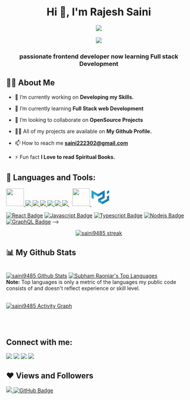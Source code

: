 <!-- <h1 align="center">Hi 👋, I'm Rajesh Saini</h1>

<div id="header" align="center">
  <img src="https://media.giphy.com/media/M9gbBd9nbDrOTu1Mqx/giphy.gif" width="100"/>
  
  <a href="https://linkedin.com/in/https://www.linkedin.com/in/rajesh-saini9485/" target="blank"><img align="center" src="https://raw.githubusercontent.com/rahuldkjain/github-profile-readme-generator/master/src/images/icons/Social/linked-in-alt.svg" alt="https://www.linkedin.com/in/rajesh-saini9485/" height="30" width="80" background-color ="blue" /></a>
   
</div>
<h3 align="center">passionate frontend developer now learning Full stack Development</h3>

<p align="left"> <img src="https://komarev.com/ghpvc/?username=saini9485&label=Profile%20views&color=0e75b6&style=flat" alt="saini9485" /> </p>

<p align="left"> <a href="https://github.com/ryo-ma/github-profile-trophy"><img src="https://github-profile-trophy.vercel.app/?username=saini9485" alt="saini9485" /></a> </p>

<p align="left"> <a href="https://twitter.com/" target="blank"><img src="https://img.shields.io/twitter/follow/?logo=twitter&style=for-the-badge" alt="" /></a> </p>

- 🔭 I’m currently working on [Crypto Dashboard](https://react-crypto-dashboard-1.netlify.app/dashboard)

- 🌱 I’m currently learning **Redux**

- 💬 Ask me about **JavaScript , React.JS**

- 📫 How to reach me **https://www.linkedin.com/in/rajesh-saini9485/**

- 📄 Know about my experiences [https://docs.google.com/document/d/1RaCoWUwAw-msAZkUGdSJE4onm4Het2k0ANuQq_KW_RU/edit?usp=sharing](https://docs.google.com/document/d/1RaCoWUwAw-msAZkUGdSJE4onm4Het2k0ANuQq_KW_RU/edit?usp=sharing)

- ⚡ Fun fact **JavaScript**

<h3 align="left">Connect with me:</h3>
<p align="left">
<a href="https://linkedin.com/in/https://www.linkedin.com/in/rajesh-saini9485/" target="blank"><img align="center" src="https://raw.githubusercontent.com/rahuldkjain/github-profile-readme-generator/master/src/images/icons/Social/linked-in-alt.svg" alt="https://www.linkedin.com/in/rajesh-saini9485/" height="30" width="40" /></a>
<a href="https://codesandbox.com/saini9485" target="blank"><img align="center" src="https://raw.githubusercontent.com/rahuldkjain/github-profile-readme-generator/master/src/images/icons/Social/codesandbox.svg" alt="saini9485" height="30" width="40" /></a>
</p>

<h3 align="left">Languages and Tools:</h3>
<p align="left"> <a href="https://getbootstrap.com" target="_blank" rel="noreferrer"> <img src="https://raw.githubusercontent.com/devicons/devicon/master/icons/bootstrap/bootstrap-plain-wordmark.svg" alt="bootstrap" width="40" height="40"/> </a> <a href="https://www.w3schools.com/css/" target="_blank" rel="noreferrer"> <img src="https://raw.githubusercontent.com/devicons/devicon/master/icons/css3/css3-original-wordmark.svg" alt="css3" width="40" height="40"/> </a> <a href="https://www.w3.org/html/" target="_blank" rel="noreferrer"> <img src="https://raw.githubusercontent.com/devicons/devicon/master/icons/html5/html5-original-wordmark.svg" alt="html5" width="40" height="40"/> </a> <a href="https://developer.mozilla.org/en-US/docs/Web/JavaScript" target="_blank" rel="noreferrer"> <img src="https://raw.githubusercontent.com/devicons/devicon/master/icons/javascript/javascript-original.svg" alt="javascript" width="40" height="40"/> </a> <a href="https://jestjs.io" target="_blank" rel="noreferrer"> <img src="https://www.vectorlogo.zone/logos/jestjsio/jestjsio-icon.svg" alt="jest" width="40" height="40"/> </a> <a href="https://www.mysql.com/" target="_blank" rel="noreferrer"> <img src="https://raw.githubusercontent.com/devicons/devicon/master/icons/mysql/mysql-original-wordmark.svg" alt="mysql" width="40" height="40"/> </a> <a href="https://nodejs.org" target="_blank" rel="noreferrer"> <img src="https://raw.githubusercontent.com/devicons/devicon/master/icons/nodejs/nodejs-original-wordmark.svg" alt="nodejs" width="40" height="40"/> </a> <a href="https://postman.com" target="_blank" rel="noreferrer"> <img src="https://www.vectorlogo.zone/logos/getpostman/getpostman-icon.svg" alt="postman" width="40" height="40"/> </a> <a href="https://reactjs.org/" target="_blank" rel="noreferrer"> <img src="https://raw.githubusercontent.com/devicons/devicon/master/icons/react/react-original-wordmark.svg" alt="react" width="40" height="40"/> </a> <a href="https://redux.js.org" target="_blank" rel="noreferrer"> <img src="https://raw.githubusercontent.com/devicons/devicon/master/icons/redux/redux-original.svg" alt="redux" width="40" height="40"/> </a> </p>

<p><img align="left" src="https://github-readme-stats.vercel.app/api/top-langs?username=saini9485&show_icons=true&locale=en&layout=compact" alt="saini9485" /></p>

<p>&nbsp;<img align="center" src="https://github-readme-stats.vercel.app/api?username=saini9485&show_icons=true&locale=en" alt="saini9485" /></p>

<p><img align="center" src="https://github-readme-streak-stats.herokuapp.com/?user=saini9485&" alt="saini9485" /></p>
 -->
 
 
 

<h1 align="center">Hi 👋, I'm Rajesh Saini</h1>

<div id="header" align="center">
  <img src="https://media.giphy.com/media/M9gbBd9nbDrOTu1Mqx/giphy.gif" width="100"/>
  
<p align="left">

<a href = "https://www.linkedin.com/in/rajesh-saini9485/ "><img src="https://img.icons8.com/fluent/48/000000/linkedin.png"/></a>
<!--  <a href = "https://twitter.com/subhamraoniar"><img src="https://img.icons8.com/fluent/48/000000/twitter.png"/></a>
<a href = "https://www.instagram.com/subhamraoniar/"><img src="https://img.icons8.com/fluent/48/000000/instagram-new.png"/></a>
<a href = "https://www.youtube.com/channel/UC-NXT1lYAOPa3lrgWXqvuHA"><img src="https://img.icons8.com/color/48/000000/youtube-play.png"/></a> -->

</p>
   
</div>
<h3 align="center">passionate frontend developer now learning Full stack Development</h3>


## 🙋‍♂️ About Me

- 🔭 I’m currently working on **Developing my Skills.**

- 🌱 I’m currently learning **Full Stack web Development** 

- 👯 I’m looking to collaborate on **OpenSource Projects**

- 👨‍💻 All of my projects are available on **My Github Profile.**

- 📫 How to reach me **saini222302@gmail.com**

- ⚡ Fun fact **I Love to read Spiritual Books.**

## 🚀 Languages and Tools:

<p align="left"> 
    <a href="https://redux-toolkit.js.org/" target="_blank"> <img src="https://encrypted-tbn0.gstatic.com/images?q=tbn:ANd9GcQT2lL6xSImtqsZr8nx1ytWRXuS27rSz2NQOlaokvSMYhfY7RWscmWGVRZjauNz9WZMFmY&usqp=CAU" height="48px" width="48px"/> </a>
    <a href="https://reactjs.org/" target="_blank"> <img src="https://img.icons8.com/color/48/000000/react-native.png"/> </a>
    <a href="https://developer.mozilla.org/en-US/docs/Web/JavaScript" target="_blank"> <img src="https://img.icons8.com/color/48/000000/javascript.png"/> </a> 
    <a href="https://www.w3.org/html/" target="_blank"> <img src="https://img.icons8.com/color/48/000000/html-5.png"/> </a> 
    <a href="https://www.w3schools.com/css/" target="_blank"> <img src="https://img.icons8.com/color/48/000000/css3.png"/> </a> 
    <a href="https://getbootstrap.com" target="_blank"> <img src="https://img.icons8.com/color/48/000000/bootstrap.png"/> </a> 
    <a style="padding-right:8px;" href="https://nodejs.org" target="_blank"> <img src="https://img.icons8.com/color/48/000000/nodejs.png"/> </a> 
    <a href="https://git-scm.com/" target="_blank"> <img src="https://encrypted-tbn0.gstatic.com/images?q=tbn:ANd9GcSXZp3qQ2YfPSBGF2lVncPqbR29uNpHHwcLHSeHrDW0oVgJgozi0SSR&usqp=CAE&s" height="48px" width="48px"/> </a> 
    <a href="https://mui.com/" target="_blank"> <img src="https://github.com/devicons/devicon/raw/master/icons/materialui/materialui-original.svg" height="48px" width="48px" /> </a> 
</p>

 [![React Badge](https://img.shields.io/badge/-React-61DBFB?style=for-the-badge&labelColor=black&logo=react&logoColor=61DBFB)](#)  [![Javascript Badge](https://img.shields.io/badge/-Javascript-F0DB4F?style=for-the-badge&labelColor=black&logo=javascript&logoColor=F0DB4F)](#) [![Typescript Badge](https://img.shields.io/badge/-Typescript-007acc?style=for-the-badge&labelColor=black&logo=typescript&logoColor=007acc)](#) [![Nodejs Badge](https://img.shields.io/badge/-Nodejs-3C873A?style=for-the-badge&labelColor=black&logo=node.js&logoColor=3C873A)](#) [![GraphQL Badge](https://img.shields.io/badge/-GraphQl-e535ab?style=for-the-badge&labelColor=black&logo=node.js&logoColor=e535ab)](#) -->
<br/>

<p align="center">
    <a href="https://github.com/saini9485/github-readme-streak-stats">
        <img title="🔥 Get streak stats for your profile at git.io/streak-stats" alt="saini9485 streak" src="https://github-readme-streak-stats.herokuapp.com/?user=saini9485&theme=black-ice&hide_border=true&stroke=0000&background=060A0CD0"/>
    </a>
</p>

## 📊 My Github Stats

  <br/>
    <a href="https://github.com/saini9485/github-readme-stats"><img alt="saini9485 Github Stats" src="https://github-readme-stats.vercel.app/api?username=saini9485&show_icons=true&count_private=true&theme=react&hide_border=true&bg_color=0D1117" /></a>
  <a href="https://github.com/saini9485/github-readme-stats"><img alt="Subham Raoniar's Top Languages" src="https://github-readme-stats.vercel.app/api/top-langs/?username=saini9485&langs_count=8&count_private=true&layout=compact&theme=react&hide_border=true&bg_color=0D1117" /></a>
  <br/>
  <b>Note:</b> Top languages is only a metric of the languages my public code consists of and doesn't reflect experience or skill level.


<br/>
<br/>

 <a href="https://github.com/saini9585/github-readme-activity-graph"><img alt="saini9485 Activity Graph" src="https://activity-graph.herokuapp.com/graph?username=Prakash-kumar1&bg_color=0D1117&color=5BCDEC&line=5BCDEC&point=FFFFFF&hide_border=true" /></a> 

<br/>
<br/>

## Connect with me:
<p align="left">

<a href = "https://www.linkedin.com/in/rajesh-saini9485/ "><img src="https://img.icons8.com/fluent/48/000000/linkedin.png"/></a>
 <a href = "https://twitter.com/Rajesh_Saini94?s=09"><img src="https://img.icons8.com/fluent/48/000000/twitter.png"/></a>
<a href = "https://www.instagram.com/rajesh_saini94/"><img src="https://img.icons8.com/fluent/48/000000/instagram-new.png"/></a>
<a href = "https://www.youtube.com/@rajeshsainitech8778"><img src="https://img.icons8.com/color/48/000000/youtube-play.png"/></a>

</p>

 ## ❤ Views and Followers
<a href="https://github.com/Meghna-DAS/github-profile-views-counter">
    <img src="https://komarev.com/ghpvc/?username=saini9485">
</a>
<a href="https://github.com/saini9485?tab=followers"><img src="https://img.shields.io/github/followers/saini9485?label=Followers&style=social" alt="GitHub Badge"></a> 
